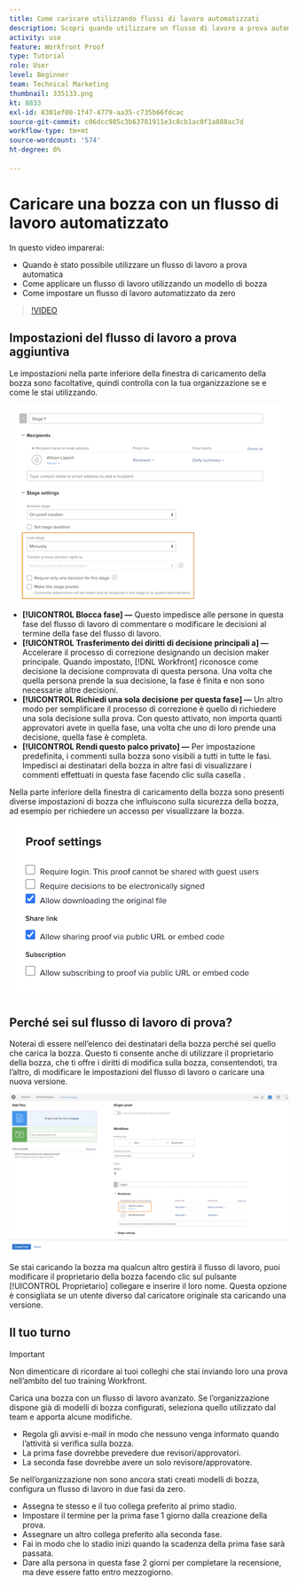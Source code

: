 ```yaml
---
title: Come caricare utilizzando flussi di lavoro automatizzati
description: Scopri quando utilizzare un flusso di lavoro a prova automatica, come applicare un flusso di lavoro utilizzando un modello di bozza e come impostare un flusso di lavoro automatizzato da zero.
activity: use
feature: Workfront Proof
type: Tutorial
role: User
level: Beginner
team: Technical Marketing
thumbnail: 335133.png
kt: 8833
exl-id: 8301ef00-1f47-4779-aa35-c735b66fdcac
source-git-commit: c06dcc985c3b63781911e3c8cb1ac0f1a888ac7d
workflow-type: tm+mt
source-wordcount: '574'
ht-degree: 0%

---
```


# Caricare una bozza con un flusso di lavoro automatizzato

In questo video imparerai:

* Quando è stato possibile utilizzare un flusso di lavoro a prova automatica
* Come applicare un flusso di lavoro utilizzando un modello di bozza
* Come impostare un flusso di lavoro automatizzato da zero

>[!VIDEO](https://video.tv.adobe.com/v/335133/?quality=12)



## Impostazioni del flusso di lavoro a prova aggiuntiva

Le impostazioni nella parte inferiore della finestra di caricamento della bozza sono facoltative, quindi controlla con la tua organizzazione se e come le stai utilizzando.

![Un&#39;immagine del [!UICONTROL Nuova bozza ]finestra con [!UICONTROL Impostazioni dello stage] evidenziato.](assets/additional-proof-workflow-settings.png)

* **[!UICONTROL Blocca fase] —** Questo impedisce alle persone in questa fase del flusso di lavoro di commentare o modificare le decisioni al termine della fase del flusso di lavoro.
* **[!UICONTROL Trasferimento dei diritti di decisione principali a] —** Accelerare il processo di correzione designando un decision maker principale. Quando impostato, [!DNL Workfront] riconosce come decisione la decisione comprovata di questa persona. Una volta che quella persona prende la sua decisione, la fase è finita e non sono necessarie altre decisioni.
* **[!UICONTROL Richiedi una sola decisione per questa fase] —** Un altro modo per semplificare il processo di correzione è quello di richiedere una sola decisione sulla prova. Con questo attivato, non importa quanti approvatori avete in quella fase, una volta che uno di loro prende una decisione, quella fase è completa.
* **[!UICONTROL Rendi questo palco privato] —** Per impostazione predefinita, i commenti sulla bozza sono visibili a tutti in tutte le fasi. Impedisci ai destinatari della bozza in altre fasi di visualizzare i commenti effettuati in questa fase facendo clic sulla casella .

Nella parte inferiore della finestra di caricamento della bozza sono presenti diverse impostazioni di bozza che influiscono sulla sicurezza della bozza, ad esempio per richiedere un accesso per visualizzare la bozza.

<!--
Learn more about these in the Proof settings section of the Configure a proof article.
-->

![Un&#39;immagine del [!UICONTROL Impostazioni di bozza] della finestra di caricamento della bozza.](assets/additional-proof-workflow-settings-2.png)

<!--
### Learn more
* Automated workflow overview
* Automated workflow stages overview
-->

<!--
### Guides
* Plan an advanced workflow worksheet
-->

## Perché sei sul flusso di lavoro di prova?

Noterai di essere nell’elenco dei destinatari della bozza perché sei quello che carica la bozza. Questo ti consente anche di utilizzare il proprietario della bozza, che ti offre i diritti di modifica sulla bozza, consentendoti, tra l’altro, di modificare le impostazioni del flusso di lavoro o caricare una nuova versione.

![Immagine della finestra di caricamento della bozza con il proprietario della bozza evidenziato nell’elenco dei destinatari.](assets/proof-owner.png)

Se stai caricando la bozza ma qualcun altro gestirà il flusso di lavoro, puoi modificare il proprietario della bozza facendo clic sul pulsante [!UICONTROL Proprietario] collegare e inserire il loro nome. Questa opzione è consigliata se un utente diverso dal caricatore originale sta caricando una versione.

## Il tuo turno

>[!IMPORTANT]
>
>Non dimenticare di ricordare ai tuoi colleghi che stai inviando loro una prova nell’ambito del tuo training Workfront.


Carica una bozza con un flusso di lavoro avanzato. Se l’organizzazione dispone già di modelli di bozza configurati, seleziona quello utilizzato dal team e apporta alcune modifiche.

* Regola gli avvisi e-mail in modo che nessuno venga informato quando l’attività si verifica sulla bozza.
* La prima fase dovrebbe prevedere due revisori/approvatori.
* La seconda fase dovrebbe avere un solo revisore/approvatore.

Se nell’organizzazione non sono ancora stati creati modelli di bozza, configura un flusso di lavoro in due fasi da zero.

* Assegna te stesso e il tuo collega preferito al primo stadio.
* Impostare il termine per la prima fase 1 giorno dalla creazione della prova.
* Assegnare un altro collega preferito alla seconda fase.
* Fai in modo che lo stadio inizi quando la scadenza della prima fase sarà passata.
* Dare alla persona in questa fase 2 giorni per completare la recensione, ma deve essere fatto entro mezzogiorno.


